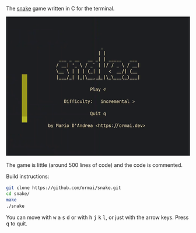 The [snake](https://en.wikipedia.org/wiki/Snake_(1998_video_game)) game written in C for the terminal.

![demo](demo.gif)

The game is little (around 500 lines of code) and the code is commented.

Build instructions:

```sh
git clone https://github.com/ormai/snake.git
cd snake/
make
./snake
```

You can move with <kbd>w</kbd> <kbd>a</kbd> <kbd>s</kbd> <kbd>d</kbd> or with <kbd>h</kbd> <kbd>j</kbd> <kbd>k</kbd> <kbd>l</kbd>, or just with the arrow keys. Press <kbd>q</kbd> to quit.
